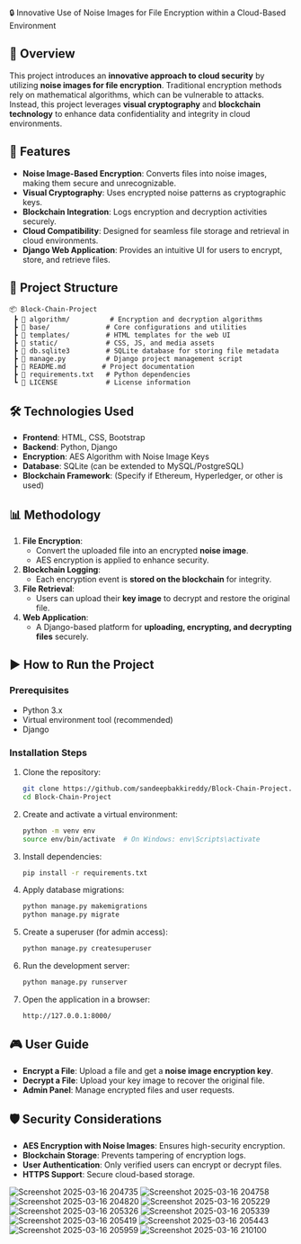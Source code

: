  🔒 Innovative Use of Noise Images for File Encryption within a Cloud-Based Environment

## 📌 Overview  
This project introduces an **innovative approach to cloud security** by utilizing **noise images for file encryption**. Traditional encryption methods rely on mathematical algorithms, which can be vulnerable to attacks. Instead, this project leverages **visual cryptography** and **blockchain technology** to enhance data confidentiality and integrity in cloud environments.  

## 🚀 Features  
- **Noise Image-Based Encryption**: Converts files into noise images, making them secure and unrecognizable.  
- **Visual Cryptography**: Uses encrypted noise patterns as cryptographic keys.  
- **Blockchain Integration**: Logs encryption and decryption activities securely.  
- **Cloud Compatibility**: Designed for seamless file storage and retrieval in cloud environments.  
- **Django Web Application**: Provides an intuitive UI for users to encrypt, store, and retrieve files.  

## 📂 Project Structure  
```
📦 Block-Chain-Project
 ┣ 📂 algorithm/          # Encryption and decryption algorithms
 ┣ 📂 base/              # Core configurations and utilities
 ┣ 📂 templates/         # HTML templates for the web UI
 ┣ 📂 static/            # CSS, JS, and media assets
 ┣ 📜 db.sqlite3         # SQLite database for storing file metadata
 ┣ 📜 manage.py          # Django project management script
 ┣ 📜 README.md         # Project documentation
 ┣ 📜 requirements.txt   # Python dependencies
 ┗ 📜 LICENSE            # License information
```

## 🛠️ Technologies Used  
- **Frontend**: HTML, CSS, Bootstrap  
- **Backend**: Python, Django  
- **Encryption**: AES Algorithm with Noise Image Keys  
- **Database**: SQLite (can be extended to MySQL/PostgreSQL)  
- **Blockchain Framework**: (Specify if Ethereum, Hyperledger, or other is used)  

## 📊 Methodology  
1. **File Encryption**:  
   - Convert the uploaded file into an encrypted **noise image**.  
   - AES encryption is applied to enhance security.  
2. **Blockchain Logging**:  
   - Each encryption event is **stored on the blockchain** for integrity.  
3. **File Retrieval**:  
   - Users can upload their **key image** to decrypt and restore the original file.  
4. **Web Application**:  
   - A Django-based platform for **uploading, encrypting, and decrypting files** securely.  

## ▶️ How to Run the Project  

### Prerequisites  
- Python 3.x  
- Virtual environment tool (recommended)  
- Django  

### Installation Steps  
1. Clone the repository:  
   ```sh
   git clone https://github.com/sandeepbakkireddy/Block-Chain-Project.git
   cd Block-Chain-Project
   ```
2. Create and activate a virtual environment:  
   ```sh
   python -m venv env
   source env/bin/activate  # On Windows: env\Scripts\activate
   ```
3. Install dependencies:  
   ```sh
   pip install -r requirements.txt
   ```
4. Apply database migrations:  
   ```sh
   python manage.py makemigrations
   python manage.py migrate
   ```
5. Create a superuser (for admin access):  
   ```sh
   python manage.py createsuperuser
   ```
6. Run the development server:  
   ```sh
   python manage.py runserver
   ```
7. Open the application in a browser:  
   ```
   http://127.0.0.1:8000/
   ```

## 🎮 User Guide  
- **Encrypt a File**: Upload a file and get a **noise image encryption key**.  
- **Decrypt a File**: Upload your key image to recover the original file.  
- **Admin Panel**: Manage encrypted files and user requests.  

## 🛡️ Security Considerations  
- **AES Encryption with Noise Images**: Ensures high-security encryption.  
- **Blockchain Storage**: Prevents tampering of encryption logs.  
- **User Authentication**: Only verified users can encrypt or decrypt files.  
- **HTTPS Support**: Secure cloud-based storage.  


![Screenshot 2025-03-16 204735](https://github.com/user-attachments/assets/7450f913-a63d-42c8-bab9-05fa3daf1bb3)
![Screenshot 2025-03-16 204758](https://github.com/user-attachments/assets/308d5b78-6236-4ca5-a9b3-edbb78c9ec3b)
![Screenshot 2025-03-16 204820](https://github.com/user-attachments/assets/beda5b97-28bd-4c25-800b-a3dc0b65ada5)
![Screenshot 2025-03-16 205229](https://github.com/user-attachments/assets/8487c070-b3b8-466d-a23a-6de30aefd264)
![Screenshot 2025-03-16 205326](https://github.com/user-attachments/assets/523bbd29-8740-4c3c-ba61-7b65d19c0372)
![Screenshot 2025-03-16 205339](https://github.com/user-attachments/assets/658c109c-7d5a-4bfc-9073-4bf6f14f8234)
![Screenshot 2025-03-16 205419](https://github.com/user-attachments/assets/1604d54d-48f2-48a5-9a9b-a7c73230e719)
![Screenshot 2025-03-16 205443](https://github.com/user-attachments/assets/9cc72b87-b02f-4b8a-8e79-aa19855f13e5)
![Screenshot 2025-03-16 205959](https://github.com/user-attachments/assets/62b6fabd-90d8-4b2a-bbef-87bf67bb10a4)
![Screenshot 2025-03-16 210100](https://github.com/user-attachments/assets/533920ae-84ba-464c-8e1d-77e4e89c2b0c)

